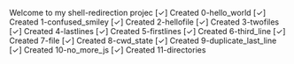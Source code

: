 Welcome to my shell-redirection projec
[✓] Created 0-hello_world
[✓] Created 1-confused_smiley
[✓] Created 2-hellofile
[✓] Created 3-twofiles
[✓] Created 4-lastlines
[✓] Created 5-firstlines
[✓] Created 6-third_line
[✓] Created 7-file
[✓] Created 8-cwd_state
[✓] Created 9-duplicate_last_line
[✓] Created 10-no_more_js
[✓] Created 11-directories

